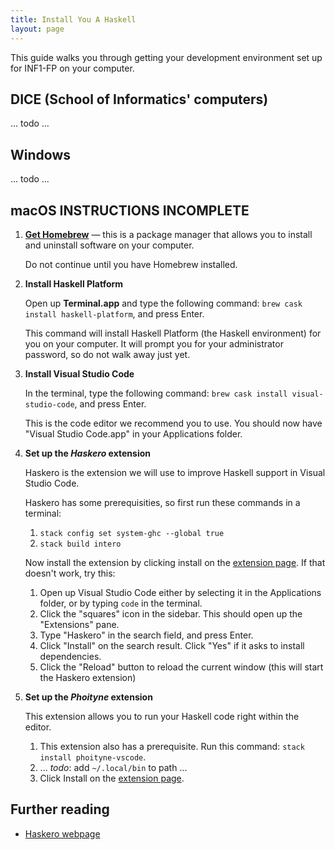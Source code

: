 ```yaml
---
title: Install You A Haskell
layout: page
---
```


This guide walks you through getting your development environment set up for INF1-FP on your computer.

## DICE (School of Informatics' computers)

... todo ...

## Windows

... todo ...

## macOS INSTRUCTIONS INCOMPLETE

1. **[Get Homebrew](https://brew.sh/)** — this is a package manager that allows you to install and uninstall software on your computer.

   Do not continue until you have Homebrew installed.
2. **Install Haskell Platform**

   Open up **Terminal.app** and type the following command: `brew cask install haskell-platform`, and press Enter.
   
   This command will install Haskell Platform (the Haskell environment) for you on your computer. It will prompt you
   for your administrator password, so do not walk away just yet.
3. **Install Visual Studio Code**

   In the terminal, type the following command: `brew cask install visual-studio-code`, and press Enter.
   
   This is the code editor we recommend you to use. You should now have "Visual Studio Code.app" in your Applications folder.
4. **Set up the _Haskero_ extension**

   Haskero is the extension we will use to improve Haskell support in Visual Studio Code.
   
   Haskero has some prerequisities, so first run these commands in a terminal:
   1. `stack config set system-ghc --global true`
   2. `stack build intero`

   Now install the extension by clicking install on the [extension page](https://marketplace.visualstudio.com/items?itemName=Vans.haskero). If that doesn't work, try this:
   1. Open up Visual Studio Code either by selecting it in the Applications folder, or by typing `code` in the terminal.
   2. Click the "squares" icon in the sidebar. This should open up the "Extensions" pane.
   3. Type "Haskero" in the search field, and press Enter.
   4. Click "Install" on the search result. Click "Yes" if it asks to install dependencies.
   5. Click the "Reload" button to reload the current window (this will start the Haskero extension)
 5. **Set up the _Phoityne_ extension**
 
    This extension allows you to run your Haskell code right within the editor.
 
    1. This extension also has a prerequisite. Run this command: `stack install phoityne-vscode`.
    1. ... _todo_: add `~/.local/bin` to path ...
    1. Click Install on the [extension page](https://marketplace.visualstudio.com/items?itemName=phoityne.phoityne-vscode).


## Further reading
 
 - [Haskero webpage](https://marketplace.visualstudio.com/items?itemName=Vans.haskero)

